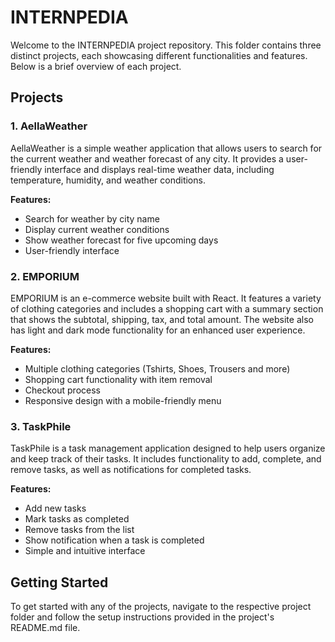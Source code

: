 # INTERNPEDIA

Welcome to the INTERNPEDIA project repository. This folder contains three distinct projects, each showcasing different functionalities and features. Below is a brief overview of each project.

## Projects

### 1. AellaWeather

AellaWeather is a simple weather application that allows users to search for the current weather and weather forecast of any city. It provides a user-friendly interface and displays real-time weather data, including temperature, humidity, and weather conditions.

**Features:**
- Search for weather by city name
- Display current weather conditions
- Show weather forecast for five upcoming days
- User-friendly interface

### 2. EMPORIUM

EMPORIUM is an e-commerce website built with React. It features a variety of clothing categories and includes a shopping cart with a summary section that shows the subtotal, shipping, tax, and total amount. The website also has light and dark mode functionality for an enhanced user experience.

**Features:**
- Multiple clothing categories (Tshirts, Shoes, Trousers and more)
- Shopping cart functionality with item removal
- Checkout process
- Responsive design with a mobile-friendly menu

### 3. TaskPhile

TaskPhile is a task management application designed to help users organize and keep track of their tasks. It includes functionality to add, complete, and remove tasks, as well as notifications for completed tasks.

**Features:**
- Add new tasks
- Mark tasks as completed
- Remove tasks from the list
- Show notification when a task is completed
- Simple and intuitive interface

## Getting Started

To get started with any of the projects, navigate to the respective project folder and follow the setup instructions provided in the project's README.md file.
